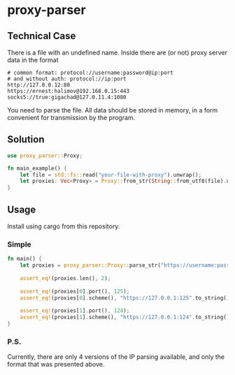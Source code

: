 # proxy-parser

## Technical Case

There is a file with an undefined name. Inside there are (or not) proxy server data in the format
```plain
# common format: protocol://username:password@ip:port
# and without auth: protocol://ip:port
http://127.0.0.12:80
https://ernest:halimov@192.168.0.15:443
socks5://true:gigachad@127.0.11.4:1080
```

You need to parse the file. All data should be stored in memory, in a form convenient for transmission by the program.

## Solution

```rust
use proxy_parser::Proxy;

fn main_example() {
    let file = std::fs::read("your-file-with-proxy").unwrap();
    let proxies: Vec<Proxy> = Proxy::from_str(String::from_utf8(file).unwrap()); // Vec<Proxy>
}
```

## Usage 

Install using cargo from this repository. 

### Simple

```rust
fn main() {
    let proxies = proxy_parser::Proxy::parse_str("https://username:password@127.0.0.1:125\nhttps://username:password@127.0.0.1:124");
    
    assert_eq!(proxies.len(), 2);
     
    assert_eq!(proxies[0].port(), 125);
    assert_eq!(proxies[0].scheme(), "https://127.0.0.1:125".to_string());
  
    assert_eq!(proxies[1].port(), 124);
    assert_eq!(proxies[1].scheme(), "https://127.0.0.1:124".to_string());
}
```

### P.S.

Currently, there are only 4 versions of the IP parsing available, and only the format that was presented above.
